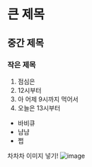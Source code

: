 # 큰 제목
## 중간 제목
### 작은 제목

1. 점심은
2. 12시부터
3. 아 어제 9시까지 먹어서
4. 오늘은 13시부터

* 바비큐
* 냠냠
* 쩝

차차차 이미지 넣기!
![image](https://pds.joongang.co.kr/news/component/htmlphoto_mmdata/201612/13/htm_2016121317575698565.jpg)
